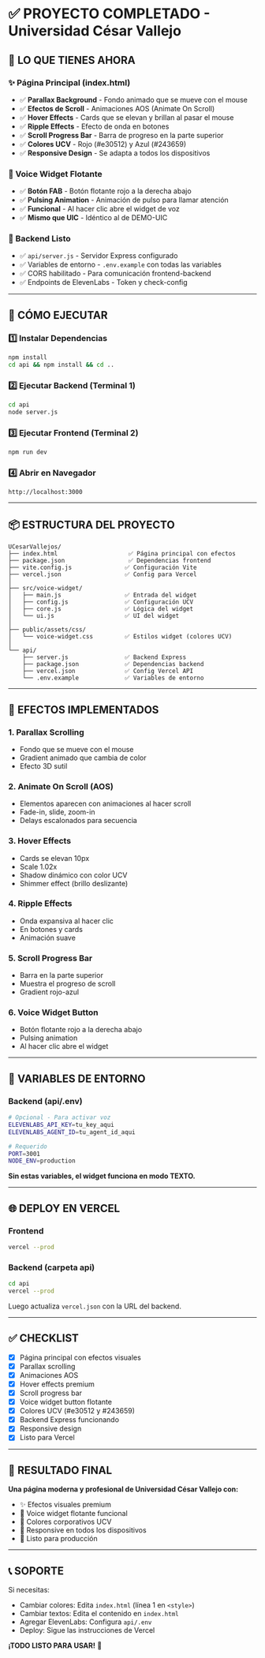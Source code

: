 # ✅ PROYECTO COMPLETADO - Universidad César Vallejo

## 🎯 LO QUE TIENES AHORA

### ✨ Página Principal (index.html)
- ✅ **Parallax Background** - Fondo animado que se mueve con el mouse
- ✅ **Efectos de Scroll** - Animaciones AOS (Animate On Scroll)
- ✅ **Hover Effects** - Cards que se elevan y brillan al pasar el mouse
- ✅ **Ripple Effects** - Efecto de onda en botones
- ✅ **Scroll Progress Bar** - Barra de progreso en la parte superior
- ✅ **Colores UCV** - Rojo (#e30512) y Azul (#243659)
- ✅ **Responsive Design** - Se adapta a todos los dispositivos

### 🎤 Voice Widget Flotante
- ✅ **Botón FAB** - Botón flotante rojo a la derecha abajo
- ✅ **Pulsing Animation** - Animación de pulso para llamar atención
- ✅ **Funcional** - Al hacer clic abre el widget de voz
- ✅ **Mismo que UIC** - Idéntico al de DEMO-UIC

### 🔧 Backend Listo
- ✅ `api/server.js` - Servidor Express configurado
- ✅ Variables de entorno - `.env.example` con todas las variables
- ✅ CORS habilitado - Para comunicación frontend-backend
- ✅ Endpoints de ElevenLabs - Token y check-config

---

## 🚀 CÓMO EJECUTAR

### 1️⃣ Instalar Dependencias
```bash
npm install
cd api && npm install && cd ..
```

### 2️⃣ Ejecutar Backend (Terminal 1)
```bash
cd api
node server.js
```

### 3️⃣ Ejecutar Frontend (Terminal 2)
```bash
npm run dev
```

### 4️⃣ Abrir en Navegador
```
http://localhost:3000
```

---

## 📦 ESTRUCTURA DEL PROYECTO

```
UCesarVallejos/
├── index.html                    ✅ Página principal con efectos
├── package.json                  ✅ Dependencias frontend
├── vite.config.js               ✅ Configuración Vite
├── vercel.json                  ✅ Config para Vercel
│
├── src/voice-widget/
│   ├── main.js                  ✅ Entrada del widget
│   ├── config.js                ✅ Configuración UCV
│   ├── core.js                  ✅ Lógica del widget
│   └── ui.js                    ✅ UI del widget
│
├── public/assets/css/
│   └── voice-widget.css         ✅ Estilos widget (colores UCV)
│
└── api/
    ├── server.js                ✅ Backend Express
    ├── package.json             ✅ Dependencias backend
    ├── vercel.json              ✅ Config Vercel API
    └── .env.example             ✅ Variables de entorno
```

---

## 🎨 EFECTOS IMPLEMENTADOS

### 1. Parallax Scrolling
- Fondo que se mueve con el mouse
- Gradient animado que cambia de color
- Efecto 3D sutil

### 2. Animate On Scroll (AOS)
- Elementos aparecen con animaciones al hacer scroll
- Fade-in, slide, zoom-in
- Delays escalonados para secuencia

### 3. Hover Effects
- Cards se elevan 10px
- Scale 1.02x
- Shadow dinámico con color UCV
- Shimmer effect (brillo deslizante)

### 4. Ripple Effects
- Onda expansiva al hacer clic
- En botones y cards
- Animación suave

### 5. Scroll Progress Bar
- Barra en la parte superior
- Muestra el progreso de scroll
- Gradient rojo-azul

### 6. Voice Widget Button
- Botón flotante rojo a la derecha abajo
- Pulsing animation
- Al hacer clic abre el widget

---

## 🔑 VARIABLES DE ENTORNO

### Backend (api/.env)
```bash
# Opcional - Para activar voz
ELEVENLABS_API_KEY=tu_key_aqui
ELEVENLABS_AGENT_ID=tu_agent_id_aqui

# Requerido
PORT=3001
NODE_ENV=production
```

**Sin estas variables, el widget funciona en modo TEXTO.**

---

## 🌐 DEPLOY EN VERCEL

### Frontend
```bash
vercel --prod
```

### Backend (carpeta api)
```bash
cd api
vercel --prod
```

Luego actualiza `vercel.json` con la URL del backend.

---

## ✅ CHECKLIST

- [x] Página principal con efectos visuales
- [x] Parallax scrolling
- [x] Animaciones AOS
- [x] Hover effects premium
- [x] Scroll progress bar
- [x] Voice widget button flotante
- [x] Colores UCV (#e30512 y #243659)
- [x] Backend Express funcionando
- [x] Responsive design
- [x] Listo para Vercel

---

## 🎯 RESULTADO FINAL

**Una página moderna y profesional de Universidad César Vallejo con:**
- ✨ Efectos visuales premium
- 🎤 Voice widget flotante funcional
- 🎨 Colores corporativos UCV
- 📱 Responsive en todos los dispositivos
- 🚀 Listo para producción

---

## 📞 SOPORTE

Si necesitas:
- Cambiar colores: Edita `index.html` (línea 1 en `<style>`)
- Cambiar textos: Edita el contenido en `index.html`
- Agregar ElevenLabs: Configura `api/.env`
- Deploy: Sigue las instrucciones de Vercel

**¡TODO LISTO PARA USAR!** 🎉
